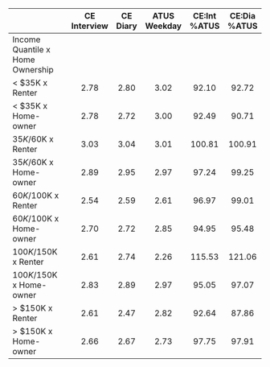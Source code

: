 
|                      | CE<br>Interview |  CE<br>Diary | ATUS<br>Weekday | CE:Int<br>%ATUS | CE:Dia<br>%ATUS |
| -------------------- | :----------: | :----------: | :----------: | :----------: | :----------: |
| Income Quantile x Home Ownership |              |              |              |              |              |
|     < $35K x Renter  |         2.78 |         2.80 |         3.02 |        92.10 |        92.72 |
|     < $35K x Home-owner |         2.78 |         2.72 |         3.00 |        92.49 |        90.71 |
|  $35K/$60K x Renter  |         3.03 |         3.04 |         3.01 |       100.81 |       100.91 |
|  $35K/$60K x Home-owner |         2.89 |         2.95 |         2.97 |        97.24 |        99.25 |
|  $60K/$100K x Renter |         2.54 |         2.59 |         2.61 |        96.97 |        99.01 |
|  $60K/$100K x Home-owner |         2.70 |         2.72 |         2.85 |        94.95 |        95.48 |
| $100K/$150K x Renter |         2.61 |         2.74 |         2.26 |       115.53 |       121.06 |
| $100K/$150K x Home-owner |         2.83 |         2.89 |         2.97 |        95.05 |        97.07 |
|     > $150K x Renter |         2.61 |         2.47 |         2.82 |        92.64 |        87.86 |
|     > $150K x Home-owner |         2.66 |         2.67 |         2.73 |        97.75 |        97.91 |

